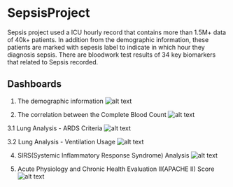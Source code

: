 # SepsisProject
Sepsis project used a ICU hourly record that contains more than 1.5M+ data of 40k+ patients. In addition from the demographic information, these patients are marked with sepesis label to indicate in which hour they diagnosis sepsis. There are bloodwork test results of 34 key biomarkers that related to Sepsis recorded.

## Dashboards
1. The demographic information
![alt text](https://github.com/chen8122/SepsisProject/blob/master/Sepsis1%20-%20Demographic%20Analysis.png)


2. The correlation between the Complete Blood Count
![alt text](https://github.com/chen8122/SepsisProject/blob/master/Sepsis2%20-%20Correlation%20between%20CBC%20biomarkers.png)


3.1 Lung Analysis - ARDS Criteria
![alt text](https://github.com/chen8122/SepsisProject/blob/master/Sepsis3%20-%20ARDS%20Criteria%20used%20in%20Lung%20Analysis.png)


3.2 Lung Analysis - Ventilation Usage
![alt text](https://github.com/chen8122/SepsisProject/blob/master/Sepsis3%20-%20Lung%20Analysis(VentilationUsage).png)


4. SIRS(Systemic Inflammatory Response Syndrome) Analysis
![alt text](https://github.com/chen8122/SepsisProject/blob/master/Sepsis4-SIRS%20Analysis.png)


5. Acute Physiology and Chronic Health Evaluation II(APACHE II) Score
![alt text](https://github.com/chen8122/SepsisProject/blob/master/Sepsis5%20-%20ApacheII%20Score%20used%20in%20Mortality%20Rate%20Prediction.png)
